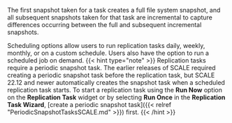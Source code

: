 ---
---

The first snapshot taken for a task creates a full file system snapshot, and all subsequent snapshots taken for that task are incremental to capture differences occurring between the full and subsequent incremental snapshots.

Scheduling options allow users to run replication tasks daily, weekly, monthly, or on a custom schedule. 
Users also have the option to run a scheduled job on demand. 
{{< hint type="note" >}}
Replication tasks require a periodic snapshot task. 
The earlier releases of SCALE required creating a periodic snapshot task before the replication task, but SCALE 22.12 and newer automatically creates the snapshot task when a scheduled replication task starts.
To start a replication task using the **Run Now** option on the **Replication Task** widget or by selecting **Run Once** in the **Replication Task Wizard**, [create a periodic snapshot task]({{< relref "PeriodicSnapshotTasksSCALE.md" >}}) first.
{{< /hint >}}